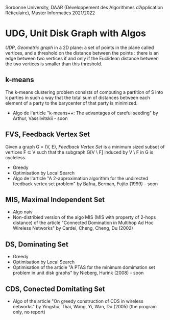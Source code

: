 Sorbonne University, DAAR (Développement des Algorithmes d’Application Réticulaire), Master Informatics 2021/2022 

# UDG, Unit Disk Graph with Algos
*UDP*, *Geometric graph* in a 2D plane: a set of points in the plane called vertices, and a threshold on the distance between the points : there is an edge between two vertices if and only if the Euclidean distance between the two vertices is smaller than this threshold.
  
## k-means
The k-means clustering problem consists of computing a partition of S into k parties in such a way that the total sum of distances between each element of a party to the barycenter of that party is minimized.
  - Algo de l'article "k-means++: The advantages of careful seeding" by Arthur, Vassilvitskii - soon

## FVS, Feedback Vertex Set
Given a graph G = (V, E), *Feedback Vertex Set* is a minimum sized subset of vertices F ⊆ V such that the subgraph G[V \ F] induced by V \ F in G is cycleless.
  - Greedy
  - Optimisation by Local Search 
  - Algo de l'article "A 2-approximation algorithm for the undirected feedback vertex set problem" by Bafna, Berman, Fujito (1999) - soon

## MIS, Maximal Independent Set
  - Algo naiv
  - Non-distribied version of the algo MIS (MIS with property of 2-hops distance) of the article "Connected Domination in Multihop Ad Hoc Wireless Networks" by Cardei, Cheng, Cheng, Du (2002)

## DS, Dominating Set
  - Greedy
  - Optimisation by Local Search 
  - Optimisation of the article "A PTAS for the minimum domimation set problem in unit disk graphs" by Nieberg, Hurink (2008) - soon

## CDS, Conected Domitating Set
  - Algo of the article "On greedy construction of CDS in wireless networks" by Yingshu, Thai, Wang, Yi, Wan, Du (2005) (the program only, no report)
